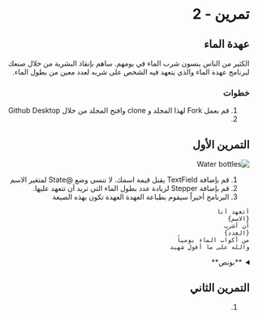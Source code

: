 
<div dir="rtl">

#  تمرين - 2
## عهدة الماء
الكثير من الناس ينسون شرب الماء في يومهم. ساهم بإنقاذ البشرية من خلال صنعك لبرنامج عهدة الماء والذي يتعهد فيه الشخص على شربه لعدد معين من بطول الماء.
### خطوات 
1. قم بعمل Fork لهذا المجلد و clone وافتح المجلد من خلال Github Desktop 
2. 



## التمرين الأول
![Water bottles ](https://user-images.githubusercontent.com/8784343/102672812-f1abaf00-41a2-11eb-96c4-afc48017b25b.gif)
1. قم بإضافة TextField يقبل قيمة اسمك. لا تنسى وضع @State لمتغير الاسم
2. قم بإضافة Stepper لزيادة عدد بطول الماء التي تريد أن تتعهد عليها.
3. البرنامج أخيراً سيقوم بطباعة العهدة 
العهدة تكون بهذه الصيغة 
```
أتعهد أنا 
{الاسم}
أن أشرب 
{العدد}
من أكواب الماء يومياً
والله على ما أقول شهيد
```

<details>
  <summary>**بونص**</summary>
- قم بتعطيل التصليح التلقائي spell check للكيبورد 
- استعمل خط أنيق يلوق مع الخلفية
- أضف موسيقى هاري بوتر بالخلفية ⚡️👓
</details>

## التمرين الثاني
1. 



<div dir="ltr">
  
</div>


</div>
